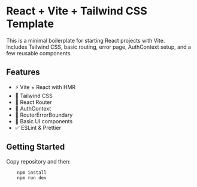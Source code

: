 # React + Vite + Tailwind CSS Template

This is a minimal boilerplate for starting React projects with Vite.  
Includes Tailwind CSS, basic routing, error page, AuthContext setup, and a few reusable components.

## Features

- ⚡ Vite + React with HMR
- 🎨 Tailwind CSS
- 🧭 React Router
- 🔐 AuthContext
- 🚧 RouterErrorBoundary
- 🧩 Basic UI components
- ✅ ESLint & Prettier

## Getting Started

Copy repository and then:

```bash
    npm install
    npm run dev
```
